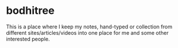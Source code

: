 # bodhitree
This is a place where I keep my notes, hand-typed or collection from different sites/articles/videos into one place for me and some other interested people.
